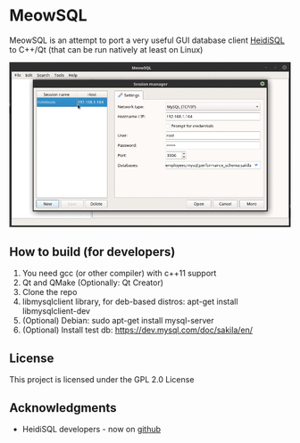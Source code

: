 # MeowSQL

MeowSQL is an attempt to port a very useful GUI database client [HeidiSQL](https://www.heidisql.com/) to C++/Qt (that can be run natively at least on Linux)

![MeowSQL Gif](screenshots/meowsql.gif)

## How to build (for developers)

1. You need gcc (or other compiler) with c++11 support
2. Qt and QMake (Optionally: Qt Creator)
3. Clone the repo
4. libmysqlclient library, for deb-based distros: apt-get install libmysqlclient-dev
5. (Optional) Debian: sudo apt-get install mysql-server
6. (Optional) Install test db: https://dev.mysql.com/doc/sakila/en/

## License

This project is licensed under the GPL 2.0 License

## Acknowledgments
* HeidiSQL developers - now on [github](https://github.com/HeidiSQL/HeidiSQL)
